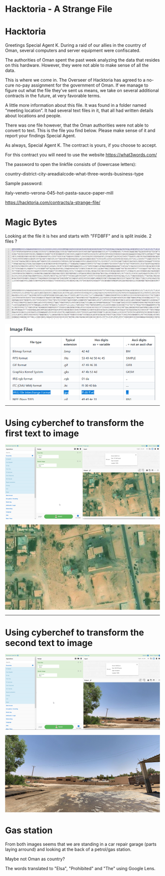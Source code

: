 # Hacktoria - A Strange File


# Hacktoria

Greetings Special Agent K. During a raid of our allies in the country of Oman, several computers and server equipment were confiscated.

The authorities of Oman spent the past week analyzing the data that resides on this hardware. However, they were not able to make sense of all the data.

This is where we come in. The Overseer of Hacktoria has agreed to a no-cure no-pay assignment for the government of Oman. If we manage to figure out what the file they’ve sent us means, we take on several additional contracts in the future, at very favorable terms.

A little more information about this file. It was found in a folder named “meeting location”. It had several text files in it, that all had written details about locations and people.

There was one file however, that the Oman authorities were not able to convert to text. This is the file you find below. Please make sense of it and report your findings Special Agent.

As always, Special Agent K. The contract is yours, if you choose to accept.

For this contract you will need to use the website https://what3words.com/

The password to open the linkfile consists of (lowercase letters):

country-district-city-areadialcode-what-three-words-business-type

Sample password:

italy-veneto-verona-045-hot-pasta-sauce-paper-mill

https://hacktoria.com/contracts/a-strange-file/

# Magic Bytes

Looking at the file it is hex and starts with "FFD8FF" and is split inside. 2 files ?

![](images/image000.png)

![](images/image001.png)

---

# Using cyberchef to transform the first text to image

![](images/image002.png)

![](images/file001.jpg)

---

# Using cyberchef to transform the second text to image

![](images/image003.png)

![](images/file002.jpg)

# Gas station

From both images seems that we are standing in a car repair garage (parts laying arround) and looking at the back of a petrol/gas station.

Maybe not Oman as country?

The words translated to "Elsa", "Prohibited" and "The" using Google Lens.